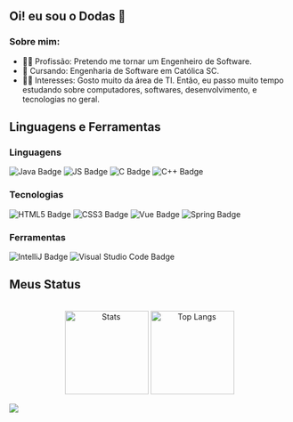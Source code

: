 ## Oi! eu sou o Dodas 👋
### Sobre mim:
- 👨‍🎓 Profissão: Pretendo me tornar um Engenheiro de Software.
- 📝 Cursando: Engenharia de Software em Católica SC.
- 💁‍♂️ Interesses: Gosto muito da área de TI. Então, eu passo muito tempo estudando sobre computadores, softwares, desenvolvimento, e tecnologias no geral.

## Linguagens e Ferramentas

<div>
  <span>
    <h3>Linguagens</h3>
    <img alt="Java Badge" src="https://img.shields.io/badge/Java-ED8B00?style=for-the-badge&logo=openjdk&logoColor=white"/>
    <img alt="JS Badge" src="https://img.shields.io/badge/JavaScript-F7DF1E?style=for-the-badge&logo=JavaScript&logoColor=white"/>
    <img alt="C Badge" src="https://img.shields.io/badge/C-00599C?style=for-the-badge&logo=c&logoColor=white"/>
    <img alt="C++ Badge" src="https://img.shields.io/badge/C%2B%2B-00599C?style=for-the-badge&logo=c%2B%2B&logoColor=white"/>
  </span>
  <span>
    <h3>Tecnologias</h3>
    <img alt="HTML5 Badge" src="https://img.shields.io/badge/HTML5-E34F26?style=for-the-badge&logo=html5&logoColor=white"/>
    <img alt="CSS3 Badge" src="https://img.shields.io/badge/CSS3-1572B6?style=for-the-badge&logo=css3&logoColor=white"/>
    <img alt="Vue Badge" src="https://img.shields.io/badge/Vue.js-35495E?style=for-the-badge&logo=vue.js&logoColor=4FC08D"/>
    <img alt="Spring Badge" src="https://img.shields.io/badge/Spring-6DB33F?style=for-the-badge&logo=spring&logoColor=white"/>
  </span>
  <span>
    <h3>Ferramentas</h3>
    <img alt="IntelliJ Badge" src="https://img.shields.io/badge/IntelliJ_IDEA-000000.svg?style=for-the-badge&logo=intellij-idea&logoColor=white"/>
    <img alt="Visual Studio Code Badge" src="https://img.shields.io/badge/Visual_Studio_Code-0078D4?style=for-the-badge&logo=visual%20studio%20code&logoColor=white"/>
  </span>
</div>
<h2 align="left">Meus Status</h2>
<div align="center"><br/>
<img style="height: 150px;" align="center" alt="Stats" src="https://github-readme-stats.vercel.app/api?username=PedRo-HenRique-14&show_icons=true&theme=dark"/>
<img style="height: 150px" align="center" alt="Top Langs" src="https://github-readme-stats.vercel.app/api/top-langs/?username=PedRo-HenRique-14&hide_progress=false&layout=compact&theme=dark"/>
</div> <br/>

<div>
<a href="https://github.com/ashutosh00710/github-readme-activity-graph"><img src="https://github-readme-activity-graph.vercel.app/graph?username=PedRo-HenRique-14&theme=github-compact"></a>
</div>
